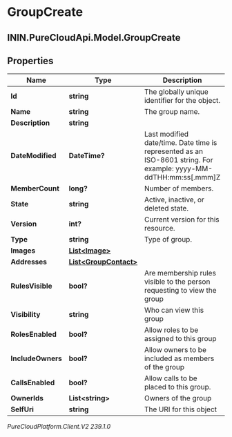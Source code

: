 # GroupCreate

## ININ.PureCloudApi.Model.GroupCreate

## Properties

|Name | Type | Description | Notes|
|------------ | ------------- | ------------- | -------------|
| **Id** | **string** | The globally unique identifier for the object. | [optional] |
| **Name** | **string** | The group name. | |
| **Description** | **string** |  | [optional] |
| **DateModified** | **DateTime?** | Last modified date/time. Date time is represented as an ISO-8601 string. For example: yyyy-MM-ddTHH:mm:ss[.mmm]Z | [optional] |
| **MemberCount** | **long?** | Number of members. | [optional] |
| **State** | **string** | Active, inactive, or deleted state. | [optional] |
| **Version** | **int?** | Current version for this resource. | [optional] |
| **Type** | **string** | Type of group. | |
| **Images** | [**List&lt;Image&gt;**](Image) |  | [optional] |
| **Addresses** | [**List&lt;GroupContact&gt;**](GroupContact) |  | [optional] |
| **RulesVisible** | **bool?** | Are membership rules visible to the person requesting to view the group | |
| **Visibility** | **string** | Who can view this group | |
| **RolesEnabled** | **bool?** | Allow roles to be assigned to this group | [optional] |
| **IncludeOwners** | **bool?** | Allow owners to be included as members of the group | [optional] |
| **CallsEnabled** | **bool?** | Allow calls to be placed to this group. | [optional] |
| **OwnerIds** | **List&lt;string&gt;** | Owners of the group | [optional] |
| **SelfUri** | **string** | The URI for this object | [optional] |



_PureCloudPlatform.Client.V2 239.1.0_
